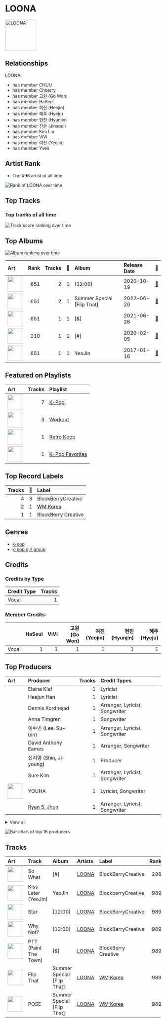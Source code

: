 
# LOONA


<img src="https://i.scdn.co/image/ab6761610000e5eb80584436e5726afb70cee7f8" alt="LOONA" width="100" />

## Relationships

LOONA:
- has member CHUU
- has member Choerry
- has member 고원 (Go Won)
- has member HaSeul
- has member 희진 (Heejin)
- has member 혜주 (Hyeju)
- has member 현진 (Hyunjin)
- has member 진솔 (Jinsoul)
- has member Kim Lip
- has member ViVi
- has member 여진 (Yeojin)
- has member Yves

## Artist Rank
- The #96 artist of all time

![Rank of LOONA over time](../../images/artists/loona/rank_time_series.png)
## Top Tracks


### Top tracks of all time

![Track score ranking over time](../../images/artists/loona/track_rank_time_series_score.png)
## Top Albums

![Album ranking over time](../../images/artists/loona/album_rank_time_series.png)

| Art | Rank | Tracks | 💚 | Album | Release Date | 🔗 |
|:---|---:|---:|---:|:---|:---|:---|
| <img src="https://i.scdn.co/image/ab67616d0000b273619b758232a962e9ddf45f97" alt="" width="50" /> | 651 | 2 | 1 | [12:00] | 2020-10-19 | [🔗](https://open.spotify.com/album/3obToaukLcPbCLPPmWFzQi) |
| <img src="https://i.scdn.co/image/ab67616d0000b2735fe0013ebb4022adc0f042be" alt="" width="50" /> | 651 | 2 | 1 | Summer Special [Flip That] | 2022-06-20 | [🔗](https://open.spotify.com/album/7odJeHxR62PWP4Cms4GpwB) |
| <img src="https://i.scdn.co/image/ab67616d0000b273608cf05fbd3605c77444917f" alt="" width="50" /> | 651 | 1 | 1 | [&] | 2021-06-28 | [🔗](https://open.spotify.com/album/747FhjbZXy5H8frCZ90eDv) |
| <img src="https://i.scdn.co/image/ab67616d0000b273c985aeaeccb1db38dddf2986" alt="" width="50" /> | 210 | 1 | 1 | [#] | 2020-02-05 | [🔗](https://open.spotify.com/album/3OOqAsk58Xv8DHu1gRGtaC) |
| <img src="https://i.scdn.co/image/ab67616d0000b2737f7c1a61a2d58eae2a3e1487" alt="" width="50" /> | 651 | 1 | 1 | YeoJin | 2017-01-16 | [🔗](https://open.spotify.com/album/0AdyZlYZJ852kcSTOhVkyi) |

## Featured on Playlists
| Art | Tracks | Playlist |
|:---|---:|:---|
| <img src="https://mosaic.scdn.co/640/ab67616d00001e02505190077497c230422f2934ab67616d00001e027dd8f95320e8ef08aa121dfeab67616d00001e028164cd1a2e03b7ca2db9ff5eab67616d00001e02ff7c2dfd0ed9b2cf6bf9c818" alt="" width="50" /> | 7 | [K-Pop](../../playlists/k-pop/overview.md) |
| <img src="https://mosaic.scdn.co/640/ab67616d00001e026f248f7695eb544a3a1955c5ab67616d00001e027a393b04e8ced571618223e8ab67616d00001e028acb7bac073f378d59bf228eab67616d00001e02b3be3b970fc89a02f301c9da" alt="" width="50" /> | 3 | [Workout](../../playlists/workout/overview.md) |
| <img src="https://mosaic.scdn.co/640/ab67616d00001e024897a7925914a3a10ce68c31ab67616d00001e025babc6b49ac8a93fc5fc464aab67616d00001e0267f8236540d6f145e2f0baa1ab67616d00001e0271a70331062453ece06f8b79" alt="" width="50" /> | 1 | [Retro Kpop](../../playlists/retro_kpop/overview.md) |
| <img src="https://mosaic.scdn.co/640/ab67616d00001e024ed058b71650a6ca2c04adffab67616d00001e026772cf096be8acc1df092519ab67616d00001e028c4a282e84a53c1c8acf129aab67616d00001e02d8cc2281fcd4519ca020926b" alt="" width="50" /> | 1 | [K-Pop Favorites](../../playlists/k-pop_favorites/overview.md) |

## Top Record Labels

| Tracks | 💚 | Label |
|---:|---:|:---|
| 4 | 3 | BlockBerryCreative |
| 2 | 1 | [WM Korea](../../labels/wm_korea/overview.md) |
| 1 | 1 | BlockBerry Creative |

## Genres

- [k-pop](../../genres/k-pop/overview.md)
- [k-pop girl group](../../genres/k-pop_girl_group/overview.md)

## Credits

### Credits by Type

| Credit Type | Tracks |
|:---|---:|
| Vocal | 1 |

### Member Credits

| | HaSeul | ViVi | 고원 (Go Won) | 여진 (Yeojin) | 현진 (Hyunjin) | 혜주 (Hyeju) |
|:---|---:|---:|---:|---:|---:|---:|
| Vocal | 1 | 1 | 1 | 1 | 1 | 1 |
## Top Producers

| Art | Producer | Tracks | Credit Types |
|:---|:---|---:|:---|
| | Elaina Klef | 1 | Lyricist |
| | Heejun Han | 1 | Lyricist |
| | Dennis Kordnejad | 1 | Arranger, Lyricist, Songwriter |
| | Anna Timgren | 1 | Songwriter |
| | 이수빈 (Lee, Su-bin) | 1 | Arranger, Lyricist, Songwriter |
| | David Anthony Eames | 1 | Arranger, Songwriter |
| | 신지영 (Shin, Ji-young) | 1 | Producer |
| | Sure Kim | 1 | Arranger, Lyricist, Songwriter |
| <img src="https://i.scdn.co/image/ab6761610000e5eb258c6319f7a39c6e0a0f39de" alt="" width="50" /> | YOUHA | 1 | Lyricist, Songwriter |
| | [Ryan S. Jhun](../../producers/ryan_s__jhun/overview.md) | 1 | Arranger, Lyricist, Songwriter |


<details>
<summary>View all</summary>

| Art | Producer | Tracks | Credit Types |
|:---|:---|---:|:---|
| | [조윤경 (Jo, Yoon Kyung)](../../producers/조윤경_(jo,_yoon_kyung)/overview.md) | 1 | Lyricist |
| | [구종필 (Koo, Jong-Pil)](../../producers/구종필_(koo,_jong-pil)/overview.md) | 1 | Producer |
| | Linemaster | 1 | Producer, Songwriter |
| | 이장빈 (Lee, Jang-bin) | 1 | Producer |
| | IMLAY | 1 | Arranger |
| | Hanif Sabzevari | 1 | Arranger, Lyricist, Songwriter |

</details>


![Bar chart of top 16 producers](../../images/artists/loona/producers.png)
## Tracks

| Art | Track | Album | Artists | Label | Rank | 💚 | 🔗 |
|:---|:---|:---|:---|:---|---:|:---|:---|
| <img src="https://i.scdn.co/image/ab67616d0000b273c985aeaeccb1db38dddf2986" alt="" width="50" /> | So What | [#] | [LOONA](overview.md) | BlockBerryCreative | 288 | 💚 | [🔗](https://open.spotify.com/track/1ry2mTVmAJHbNLzl5qww5v) |
| <img src="https://i.scdn.co/image/ab67616d0000b2737f7c1a61a2d58eae2a3e1487" alt="" width="50" /> | Kiss Later (YeoJin) | YeoJin | [LOONA](overview.md) | BlockberryCreative | 989 | 💚 | [🔗](https://open.spotify.com/track/6WLfBd2KFL8iuU57qy9HqI) |
| <img src="https://i.scdn.co/image/ab67616d0000b273619b758232a962e9ddf45f97" alt="" width="50" /> | Star | [12:00] | [LOONA](overview.md) | BlockBerryCreative | 989 | | [🔗](https://open.spotify.com/track/4wGt2KmqMQ7LC5bqPi51sf) |
| <img src="https://i.scdn.co/image/ab67616d0000b273619b758232a962e9ddf45f97" alt="" width="50" /> | Why Not? | [12:00] | [LOONA](overview.md) | BlockBerryCreative | 989 | 💚 | [🔗](https://open.spotify.com/track/6yGQ86UppYULzTCxAWgwVN) |
| <img src="https://i.scdn.co/image/ab67616d0000b273608cf05fbd3605c77444917f" alt="" width="50" /> | PTT (Paint The Town) | [&] | [LOONA](overview.md) | BlockBerry Creative | 989 | 💚 | [🔗](https://open.spotify.com/track/5awNIWVrh2ISfvPd5IUZNh) |
| <img src="https://i.scdn.co/image/ab67616d0000b2735fe0013ebb4022adc0f042be" alt="" width="50" /> | Flip That | Summer Special [Flip That] | [LOONA](overview.md) | [WM Korea](../../labels/wm_korea) | 989 | 💚 | [🔗](https://open.spotify.com/track/7cHXwaBnIBFUPuP376z07E) |
| <img src="https://i.scdn.co/image/ab67616d0000b2735fe0013ebb4022adc0f042be" alt="" width="50" /> | POSE | Summer Special [Flip That] | [LOONA](overview.md) | [WM Korea](../../labels/wm_korea) | 989 | | [🔗](https://open.spotify.com/track/2BdGXQ4MjeYCZ9JNte85Q4) |
